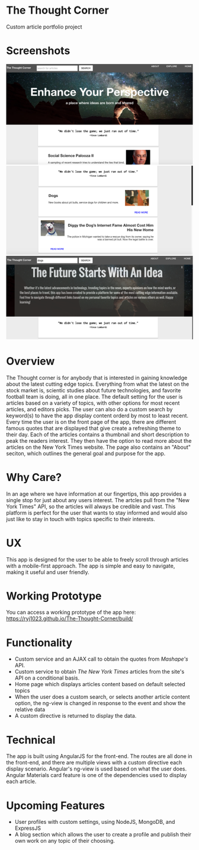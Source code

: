 <h1>The Thought Corner</h1>

Custom article portfolio project

<h1>Screenshots</h1>

![Screenshot](https://github.com/ryj1023/The-Thought-Corner/blob/master/Screenshot1.png)
![Screenshot](https://github.com/ryj1023/The-Thought-Corner/blob/master/Screenshot2.png)
![Screenshot](https://github.com/ryj1023/The-Thought-Corner/blob/master/Screenshot3.png)



<h1>Overview</h1>

The Thought corner is for anybody that is interested in gaining knowledge about the latest cutting edge topics. Everything from what the latest on the stock market is, scientic studies about future technologies, and favorite football team is doing, all in one place. The default setting for the user is articles based on a variety of topics, with other options for most recent articles, and editors picks. The user can also do a custom search by keyword(s) to have the app display content orderd by most to least recent. Every time the user is on the front page of the app, there are different famous quotes that are displayed that give create a refreshing theme to their day. Each of the articles contains a thumbnail and short description to peak the readers interest. They then have the option to read more about the articles on the New York Times website. The page also contains an "About" seciton, which outlines the general goal and purpose for the app.

<h1>Why Care?</h1>

In an age where we have information at our fingertips, this app provides a single stop for just about any users interest. The artcles pull from the "New York Times" API, so the articles will always be credible and vast. This platform is perfect for the user that wants to stay informed and would also just like to stay in touch with topics specific to their interests.

<h1>UX</h1>
This app is designed for the user to be able to freely scroll through articles with a mobile-first approach. The app is simple and easy to navigate, making it useful and user friendly.


<h1>Working Prototype</h1>

You can access a working prototype of the app here: https://ryj1023.github.io/The-Thought-Corner/build/

<h1>Functionality</h1>

*  Custom service and an AJAX call to obtain the quotes from *Mashape's* API.
*  Custom service to obtain *The New York Times* articles from the site's API on a conditional basis.
*  Home page which displays articles content based on default selected topics
*  When the user does a custom search, or selects another article content option, the ng-view is changed in response to the event and show the relative data
* A custom directive is returned to display the data. 


<h1>Technical</h1>

The app is built using AngularJS for the front-end. The routes are all done in the front-end, and there are multiple views with a custom directive each display scenario. Angular's ng-view is used based on what the user does. Angular Materials card feature is one of the dependencies used to display each article. 

<h1>Upcoming Features</h1>

* User profiles with custom settings, using NodeJS, MongoDB, and ExpressJS
* A blog section which allows the user to create a profile and publish their own work on any topic of their choosing.
